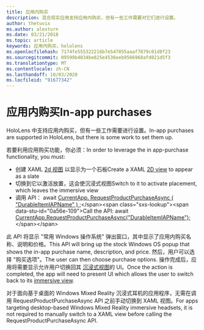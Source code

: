```yaml
---
title: 应用内购买
description: 混合现实应用支持应用内购买，但有一些工作需要对它们进行设置。
author: thetuvix
ms.author: alexturn
ms.date: 03/21/2018
ms.topic: article
keywords: 应用内购买，hololens
ms.openlocfilehash: 7174fe555322216b7e547055aaaf7879c01d8f23
ms.sourcegitcommit: 09599b4034be825e4536eeb9566968afd021d5f3
ms.translationtype: MT
ms.contentlocale: zh-CN
ms.lasthandoff: 10/03/2020
ms.locfileid: "91677342"
---
```

# <a name="in-app-purchases"></a><span data-ttu-id="0a56e-104">应用内购买</span><span class="sxs-lookup"><span data-stu-id="0a56e-104">In-app purchases</span></span>

<span data-ttu-id="0a56e-105">HoloLens 中支持应用内购买，但有一些工作需要进行设置。</span><span class="sxs-lookup"><span data-stu-id="0a56e-105">In-app purchases are supported in HoloLens, but there is some work to set them up.</span></span>

<span data-ttu-id="0a56e-106">若要利用应用购买功能，你必须：</span><span class="sxs-lookup"><span data-stu-id="0a56e-106">In order to leverage the in app-purchase functionality, you must:</span></span>
* <span data-ttu-id="0a56e-107">创建 XAML [2d 视图](../design/app-views.md) 以显示为一个石板</span><span class="sxs-lookup"><span data-stu-id="0a56e-107">Create a XAML [2D view](../design/app-views.md) to appear as a slate</span></span>
* <span data-ttu-id="0a56e-108">切换到它以激活放置，这会使沉浸式视图</span><span class="sxs-lookup"><span data-stu-id="0a56e-108">Switch to it to activate placement, which leaves the immersive view</span></span>
* <span data-ttu-id="0a56e-109">调用 API： await [CurrentApp. RequestProductPurchaseAsync ( "DurableItemIAPName" ) ;](https://docs.microsoft.com/uwp/api/windows.applicationmodel.store.currentapp#Windows_ApplicationModel_Store_CurrentApp_RequestProductPurchaseAsync_System_String_)</span><span class="sxs-lookup"><span data-stu-id="0a56e-109">Call the API: await [CurrentApp.RequestProductPurchaseAsync("DurableItemIAPName");](https://docs.microsoft.com/uwp/api/windows.applicationmodel.store.currentapp#Windows_ApplicationModel_Store_CurrentApp_RequestProductPurchaseAsync_System_String_)</span></span>

<span data-ttu-id="0a56e-110">此 API 将显示 "常用 Windows 操作系统" 弹出窗口，其中显示了应用内购买名称、说明和价格。</span><span class="sxs-lookup"><span data-stu-id="0a56e-110">This API will bring up the stock Windows OS popup that shows the in-app purchase name, description, and price.</span></span> <span data-ttu-id="0a56e-111">然后，用户可以选择 "购买选项"。</span><span class="sxs-lookup"><span data-stu-id="0a56e-111">The user can then choose purchase options.</span></span> <span data-ttu-id="0a56e-112">操作完成后，应用将需要显示允许用户切换回其 [沉浸式视图](../design/app-views.md)的 UI。</span><span class="sxs-lookup"><span data-stu-id="0a56e-112">Once the action is completed, the app will need to present UI which allows the user to switch back to its [immersive view](../design/app-views.md).</span></span>

<span data-ttu-id="0a56e-113">对于面向基于桌面的 Windows Mixed Reality 沉浸式耳机的应用程序，无需在调用 RequestProductPurchaseAsync API 之前手动切换到 XAML 视图。</span><span class="sxs-lookup"><span data-stu-id="0a56e-113">For apps targeting desktop-based Windows Mixed Reality immersive headsets, it is not required to manually switch to a XAML view before calling the RequestProductPurchaseAsync API.</span></span>
